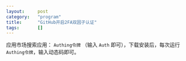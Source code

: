 ```yaml
---
layout:		post
category:	"program"
title:		"GitHub开启2FA双因子认证"
tags:		[]
---
```




应用市场搜索应用： `Authing令牌` （输入 `Auth` 即可），下载安装后，每次运行 `Authing令牌`，输入动态码即可。

